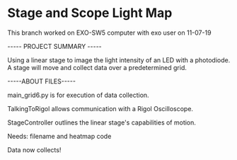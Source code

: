 # Stage and Scope Light Map
This branch worked on EXO-SW5 computer with exo user on 11-07-19

----- PROJECT SUMMARY -----

Using a linear stage to image the light intensity of an LED with a photodiode. A stage will move and collect data over a predetermined grid.


-----ABOUT FILES-----

main\_grid6.py is for execution of data collection.

TalkingToRigol allows communication with a Rigol Oscilloscope.

StageController outlines the linear stage's capabilities of motion.

Needs: filename and heatmap code

Data now collects!
